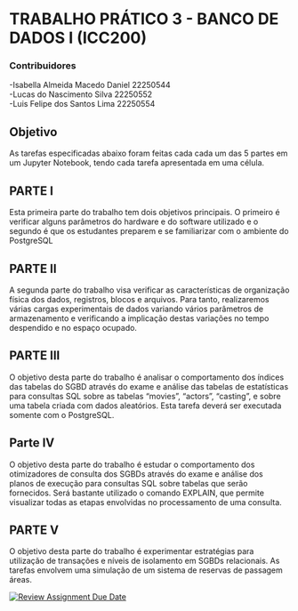 # TRABALHO PRÁTICO 3 - BANCO DE DADOS I (ICC200)
### Contribuidores
-Isabella Almeida Macedo Daniel 22250544 \
-Lucas do Nascimento Silva 22250552 \
-Luis Felipe dos Santos Lima 22250554


## Objetivo
As tarefas especificadas abaixo foram feitas cada cada um das 5 partes em um Jupyter Notebook, tendo cada tarefa apresentada em uma célula. 


## PARTE I

Esta primeira parte do trabalho tem dois objetivos principais. O primeiro é verificar alguns parâmetros do hardware e do software utilizado e o segundo é que os estudantes preparem e se familiarizar com o ambiente do PostgreSQL 


## PARTE II

A segunda parte do trabalho visa verificar as características de organização física dos dados, registros, blocos e arquivos. Para tanto, realizaremos várias cargas experimentais de dados variando vários parâmetros de armazenamento e verificando a implicação destas variações no tempo despendido e no espaço ocupado.

## PARTE III

O objetivo desta parte do trabalho é analisar o comportamento dos índices das tabelas do SGBD através do exame e análise das tabelas de estatísticas para consultas SQL sobre as tabelas “movies”, “actors”, “casting”, e sobre uma tabela criada com dados aleatórios. Esta tarefa deverá ser executada somente com o PostgreSQL.


## Parte IV
O objetivo desta parte do trabalho é estudar o comportamento dos otimizadores de consulta dos SGBDs através do exame e análise dos planos de execução para consultas SQL sobre tabelas que serão fornecidos. Será bastante utilizado o comando EXPLAIN, que permite visualizar todas as etapas envolvidas no processamento de uma consulta. 

## PARTE V

O objetivo desta parte do trabalho é experimentar estratégias para utilização de transações e níveis de isolamento em SGBDs relacionais. As tarefas envolvem uma simulação de um sistema de reservas de passagem áreas. 


[![Review Assignment Due Date](https://classroom.github.com/assets/deadline-readme-button-22041afd0340ce965d47ae6ef1cefeee28c7c493a6346c4f15d667ab976d596c.svg)](https://classroom.github.com/a/iUrrlsir)
